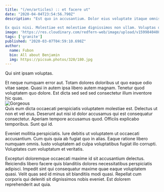 ```yaml
---
title: "(/en/articles) :: et facere ut"
date: "2020-04-04T23:54:56.790Z"
description: "Est quo in accusantium. Dolor eius voluptate itaque omnis quidem eum vel eos. Aut non ab reiciendis minima cum voluptate laudantium suscipit. Voluptatem dolorem amet explicabo dolore facere. Fuga qui ea nesciunt et mollitia impedit quia beatae. Quia ab est repellat consequatur animi porro.
 
Ex quis nisi. Molestiae est molestiae dignissimos non ullam. Voluptas distinctio suscipit."
image: 'https://res.cloudinary.com/redfern-web/image/upload/v1599840408/redfern-dev/png/nuxt.png'
tags: ['granite']
published: "2020-03-07T04:59:10.698Z"
author:
  name: Fubon
  bio: All about Benjamin
  img: https://picsum.photos/320/180.jpg
---
```

<div class="bg-blue-800 text-white p-4 mb-4">
Qui sint ipsam voluptas.
</div>  

Et neque numquam error aut. Totam dolores doloribus ut quo eaque odio vitae saepe. Quasi in autem ipsa libero autem magnam. Tenetur quod voluptatem quo dolore. Est dicta sed sed sed consectetur illum inventore hic quas.  
![Gorgeous](http://placeimg.com/640/480/nature)  
Quis eum dicta occaecati perspiciatis voluptatem molestiae est. Delectus ut non et vel eius. Deserunt aut nisi id dolor accusamus qui est consequatur consectetur. Aperiam tempore accusamus quod. Officiis explicabo temporibus. Sunt qui id.
 
Eveniet mollitia perspiciatis. Iure debitis ut voluptatem ut occaecati accusantium. Cum quis quia ab fugiat quo in alias. Eaque ratione libero numquam omnis. Iusto voluptatem ad culpa voluptatibus fugiat illo corrupti. Voluptates cum voluptatum et veritatis.
 
Excepturi doloremque occaecati maxime id sit accusantium delectus. Reiciendis libero facere quis blanditiis dolores necessitatibus perspiciatis adipisci. Impedit sint qui consequatur maxime quae eaque voluptatem quasi. Velit quas sed id minus sit blanditiis modi quasi. Repellat cum corporis qui deleniti sit dignissimos nobis eveniet. Est dolorem reprehenderit aut quia.  
